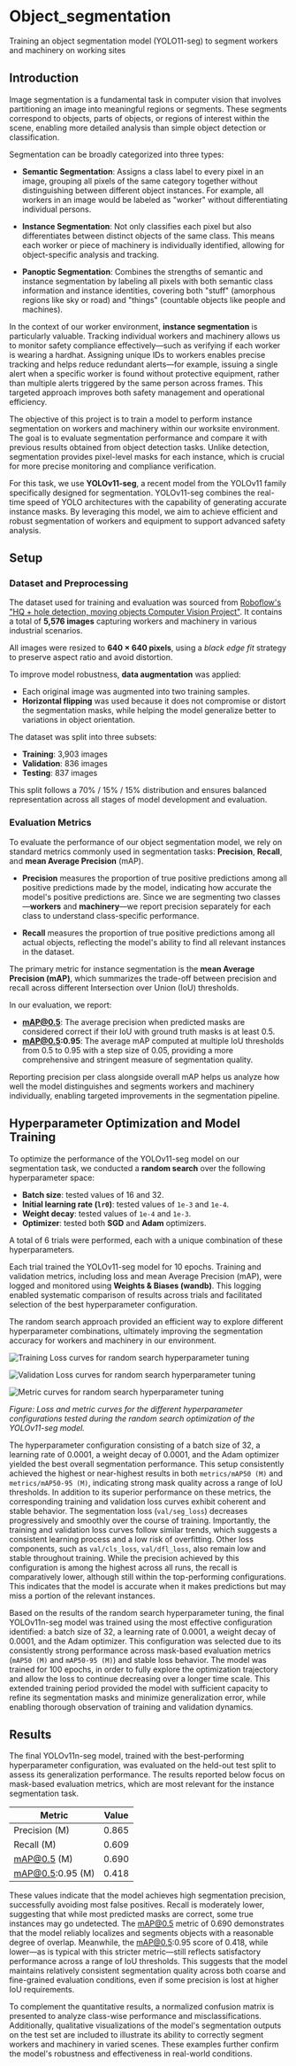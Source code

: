 # Object_segmentation
Training an object segmentation model (YOLO11-seg) to segment workers and machinery on working sites

## Introduction

Image segmentation is a fundamental task in computer vision that involves partitioning an image into meaningful regions or segments. These segments correspond to objects, parts of objects, or regions of interest within the scene, enabling more detailed analysis than simple object detection or classification.

Segmentation can be broadly categorized into three types:

- **Semantic Segmentation**: Assigns a class label to every pixel in an image, grouping all pixels of the same category together without distinguishing between different object instances. For example, all workers in an image would be labeled as "worker" without differentiating individual persons.

- **Instance Segmentation**: Not only classifies each pixel but also differentiates between distinct objects of the same class. This means each worker or piece of machinery is individually identified, allowing for object-specific analysis and tracking.

- **Panoptic Segmentation**: Combines the strengths of semantic and instance segmentation by labeling all pixels with both semantic class information and instance identities, covering both "stuff" (amorphous regions like sky or road) and "things" (countable objects like people and machines).

In the context of our worker environment, **instance segmentation** is particularly valuable. Tracking individual workers and machinery allows us to monitor safety compliance effectively—such as verifying if each worker is wearing a hardhat. Assigning unique IDs to workers enables precise tracking and helps reduce redundant alerts—for example, issuing a single alert when a specific worker is found without protective equipment, rather than multiple alerts triggered by the same person across frames. This targeted approach improves both safety management and operational efficiency.

The objective of this project is to train a model to perform instance segmentation on workers and machinery within our worksite environment. The goal is to evaluate segmentation performance and compare it with previous results obtained from object detection tasks. Unlike detection, segmentation provides pixel-level masks for each instance, which is crucial for more precise monitoring and compliance verification.

For this task, we use **YOLOv11-seg**, a recent model from the YOLOv11 family specifically designed for segmentation. YOLOv11-seg combines the real-time speed of YOLO architectures with the capability of generating accurate instance masks. By leveraging this model, we aim to achieve efficient and robust segmentation of workers and equipment to support advanced safety analysis.


## Setup

### Dataset and Preprocessing

The dataset used for training and evaluation was sourced from [Roboflow's "HQ + hole detection, moving objects Computer Vision Project"](https://universe.roboflow.com/thesis-2zk7q/hq-hole-detection-moving-objects). It contains a total of **5,576 images** capturing workers and machinery in various industrial scenarios.

All images were resized to **640 × 640 pixels**, using a _black edge fit_ strategy to preserve aspect ratio and avoid distortion.

To improve model robustness, **data augmentation** was applied:
- Each original image was augmented into two training samples.
- **Horizontal flipping** was used because it does not compromise or distort the segmentation masks, while helping the model generalize better to variations in object orientation.

The dataset was split into three subsets:
- **Training**: 3,903 images  
- **Validation**: 836 images  
- **Testing**: 837 images  

This split follows a 70% / 15% / 15% distribution and ensures balanced representation across all stages of model development and evaluation.

### Evaluation Metrics

To evaluate the performance of our object segmentation model, we rely on standard metrics commonly used in segmentation tasks: **Precision**, **Recall**, and **mean Average Precision** (mAP).

- **Precision** measures the proportion of true positive predictions among all positive predictions made by the model, indicating how accurate the model's positive predictions are. Since we are segmenting two classes—**workers** and **machinery**—we report precision separately for each class to understand class-specific performance.

- **Recall** measures the proportion of true positive predictions among all actual objects, reflecting the model's ability to find all relevant instances in the dataset.

The primary metric for instance segmentation is the **mean Average Precision (mAP)**, which summarizes the trade-off between precision and recall across different Intersection over Union (IoU) thresholds.

In our evaluation, we report:

- **mAP@0.5**: The average precision when predicted masks are considered correct if their IoU with ground truth masks is at least 0.5.
- **mAP@0.5:0.95**: The average mAP computed at multiple IoU thresholds from 0.5 to 0.95 with a step size of 0.05, providing a more comprehensive and stringent measure of segmentation quality.

Reporting precision per class alongside overall mAP helps us analyze how well the model distinguishes and segments workers and machinery individually, enabling targeted improvements in the segmentation pipeline.


## Hyperparameter Optimization and Model Training

To optimize the performance of the YOLOv11-seg model on our segmentation task, we conducted a **random search** over the following hyperparameter space:

- **Batch size**: tested values of 16 and 32.
- **Initial learning rate (`lr0`)**: tested values of `1e-3` and `1e-4`.
- **Weight decay**: tested values of `1e-4` and `1e-3`.
- **Optimizer**: tested both **SGD** and **Adam** optimizers.

A total of 6 trials were performed, each with a unique combination of these hyperparameters.

Each trial trained the YOLOv11-seg model for 10 epochs. Training and validation metrics, including loss and mean Average Precision (mAP), were logged and monitored using **Weights & Biases (wandb)**. This logging enabled systematic comparison of results across trials and facilitated selection of the best hyperparameter configuration.

The random search approach provided an efficient way to explore different hyperparameter combinations, ultimately improving the segmentation accuracy for workers and machinery in our environment.

![Training Loss curves for random search hyperparameter tuning](Images/Randomsearch_train_loss2.png)

![Validation Loss curves for random search hyperparameter tuning](Images/Randomsearch_val_loss2.png)

![Metric curves for random search hyperparameter tuning](Images/Randomsearch_metrics2.png)

*Figure: Loss and metric curves for the different hyperparameter configurations tested during the random search optimization of the YOLOv11-seg model.*


The hyperparameter configuration consisting of a batch size of 32, a learning rate of 0.0001, a weight decay of 0.0001, and the Adam optimizer yielded the best overall segmentation performance. This setup consistently achieved the highest or near-highest results in both `metrics/mAP50 (M)` and `metrics/mAP50-95 (M)`, indicating strong mask quality across a range of IoU thresholds. In addition to its superior performance on these metrics, the corresponding training and validation loss curves exhibit coherent and stable behavior. The segmentation loss (`val/seg_loss`) decreases progressively and smoothly over the course of training. Importantly, the training and validation loss curves follow similar trends, which suggests a consistent learning process and a low risk of overfitting. Other loss components, such as `val/cls_loss`, `val/dfl_loss`, also remain low and stable throughout training. While the precision achieved by this configuration is among the highest across all runs, the recall is comparatively lower, although still within the top-performing configurations. This indicates that the model is accurate when it makes predictions but may miss a portion of the relevant instances.


Based on the results of the random search hyperparameter tuning, the final YOLOv11n-seg model was trained using the most effective configuration identified: a batch size of 32, a learning rate of 0.0001, a weight decay of 0.0001, and the Adam optimizer. This configuration was selected due to its consistently strong performance across mask-based evaluation metrics (`mAP50 (M)` and `mAP50-95 (M)`) and stable loss behavior. The model was trained for 100 epochs, in order to fully explore the optimization trajectory and allow the loss to continue decreasing over a longer time scale. This extended training period provided the model with sufficient capacity to refine its segmentation masks and minimize generalization error, while enabling thorough observation of training and validation dynamics.

## Results

The final YOLOv11n-seg model, trained with the best-performing hyperparameter configuration, was evaluated on the held-out test split to assess its generalization performance. The results reported below focus on mask-based evaluation metrics, which are most relevant for the instance segmentation task.

| Metric                  | Value   |
|-------------------------|---------|
| Precision (M)           | 0.865   |
| Recall (M)              | 0.609   |
| mAP@0.5 (M)             | 0.690   |
| mAP@0.5:0.95 (M)        | 0.418   |

These values indicate that the model achieves high segmentation precision, successfully avoiding most false positives. Recall is moderately lower, suggesting that while most predicted masks are correct, some true instances may go undetected. The mAP@0.5 metric of 0.690 demonstrates that the model reliably localizes and segments objects with a reasonable degree of overlap. Meanwhile, the mAP@0.5:0.95 score of 0.418, while lower—as is typical with this stricter metric—still reflects satisfactory performance across a range of IoU thresholds. This suggests that the model maintains relatively consistent segmentation quality across both coarse and fine-grained evaluation conditions, even if some precision is lost at higher IoU requirements.

To complement the quantitative results, a normalized confusion matrix is presented to analyze class-wise performance and misclassifications. Additionally, qualitative visualizations of the model's segmentation outputs on the test set are included to illustrate its ability to correctly segment workers and machinery in varied scenes. These examples further confirm the model's robustness and effectiveness in real-world conditions.





